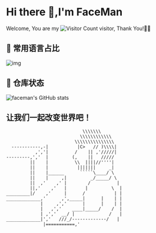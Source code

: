# Hi there 👋,I'm FaceMan
Welcome, You are my ![Visitor Count](https://profile-counter.glitch.me/faceman0814/count.svg)  visitor, Thank You!🎉🎉
</br>
## 👯 常用语言占比
![img](https://github-readme-stats.vercel.app/api/top-langs/?username=faceman0814)
</br>
## 🌱 仓库状态
![faceman's GitHub stats](https://github-readme-stats.vercel.app/api?username=faceman0814&show_icons=true&theme=tokyonight)
</br>
## 让我们一起改变世界吧！
```
                             \\\\\\\
                            \\\\\\\\\\\\
                          \\\\\\\\\\\\\\\
  -----------,-|           |C>   // )\\\\|
           ,','|          /    || ,'/////|
---------,','  |         (,    ||   /////
         ||    |          \\  ||||//''''|
         ||    |           |||||||     _|
         ||    |______      `````\____/ \
         ||    |     ,|         _/_____/ \
         ||  ,'    ,' |        /          |
         ||,'    ,'   |       |         \  |
_________|/    ,'     |      /           | |
_____________,'      ,',_____|      |    | |
             |     ,','      |      |    | |
             |   ,','    ____|_____/    /  |
             | ,','  __/ |             /   |
_____________|','   ///_/-------------/   |
              |===========,'
```
